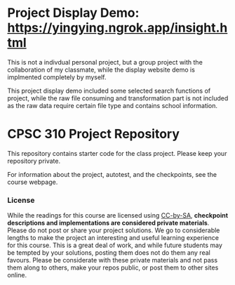 # Project Display Demo: https://yingying.ngrok.app/insight.html

This is not a indivdual personal project, but a group project with the collaboration of my classmate, while the display website demo is implmented completely by myself.

This project display demo included some selected search functions of project, while the raw file consuming and transformation part is not included as the raw data require certain file type and contains school information. 


# CPSC 310 Project Repository

This repository contains starter code for the class project.
Please keep your repository private.

For information about the project, autotest, and the checkpoints, see the course webpage.


### License

While the readings for this course are licensed using [CC-by-SA](https://creativecommons.org/licenses/by-sa/3.0/), **checkpoint descriptions and implementations are considered private materials**. Please do not post or share your project solutions. We go to considerable lengths to make the project an interesting and useful learning experience for this course. This is a great deal of work, and while future students may be tempted by your solutions, posting them does not do them any real favours. Please be considerate with these private materials and not pass them along to others, make your repos public, or post them to other sites online.

